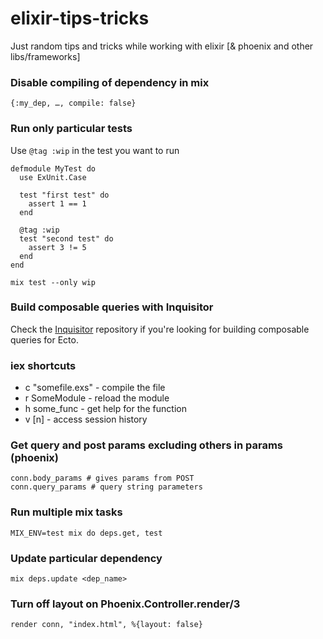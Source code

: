 # elixir-tips-tricks
Just random tips and tricks while working with elixir [&amp; phoenix and other libs/frameworks]


### Disable compiling of dependency in mix
```
{:my_dep, …, compile: false}
```

### Run only particular tests

Use `@tag :wip` in the test you want to run
```
defmodule MyTest do
  use ExUnit.Case
  
  test "first test" do
    assert 1 == 1
  end
  
  @tag :wip
  test "second test" do
    assert 3 != 5
  end
end
```

```
mix test --only wip
```

### Build composable queries with Inquisitor
Check the [Inquisitor](https://github.com/DockYard/inquisitor) repository if you're looking for building composable queries for Ecto.

### iex shortcuts
- c "somefile.exs" - compile the file
- r SomeModule - reload the module
- h some_func - get help for the function
- v [n] - access session history

### Get query and post params excluding others in params (phoenix)

```
conn.body_params # gives params from POST
conn.query_params # query string parameters
```

### Run multiple mix tasks

```
MIX_ENV=test mix do deps.get, test
```

### Update particular dependency

```
mix deps.update <dep_name>
```

### Turn off layout on Phoenix.Controller.render/3

```
render conn, "index.html", %{layout: false}
```
